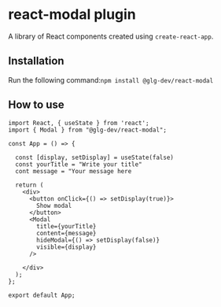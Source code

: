 # react-modal plugin

A library of React components created using `create-react-app`.

## Installation

Run the following command:```npm install @glg-dev/react-modal```

## How to use

```
import React, { useState } from 'react';
import { Modal } from "@glg-dev/react-modal";

const App = () => {

  const [display, setDisplay] = useState(false)
  const yourTitle = "Write your title"
  cont message = "Your message here

  return (
    <div>
      <button onClick={() => setDisplay(true)}>
        Show modal
      </button>
      <Modal 
        title={yourTitle} 
        content={message} 
        hideModal={() => setDisplay(false)}
        visible={display}
      />

    </div>
  );
};

export default App;
```

